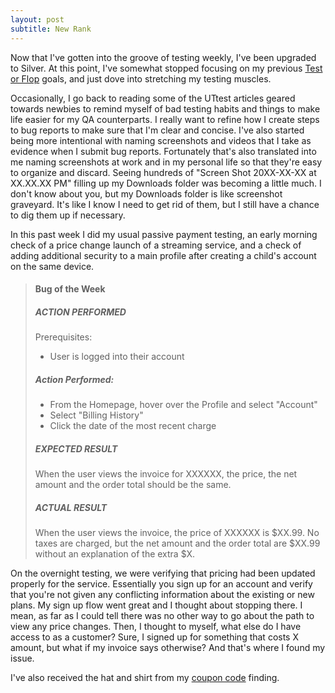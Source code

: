 ```yaml
---
layout: post
subtitle: New Rank
---
```


Now that I've gotten into the groove of testing weekly, I've been upgraded to Silver. At this point, I've somewhat stopped focusing on my previous [Test or Flop](https://trobbierob.github.io/2022/12/27/test-or-flop-s1-e1.html) goals, and just dove into stretching my testing muscles. 

Occasionally, I go back to reading some of the UTtest articles geared towards newbies to remind myself of bad testing habits and things to make life easier for my QA counterparts. I really want to refine how I create steps to bug reports to make sure that I'm clear and concise. I've also started being more intentional with naming screenshots and videos that I take as evidence when I submit bug reports. Fortunately that's also translated into me naming screenshots at work and in my personal life so that they're easy to organize and discard. Seeing hundreds of "Screen Shot 20XX-XX-XX at XX.XX.XX PM" filling up my Downloads folder was becoming a little much. I don't know about you, but my Downloads folder is like screenshot graveyard. It's like I know I need to get rid of them, but I still have a chance to dig them up if necessary.

In this past week I did my usual passive payment testing, an early morning check of a price change launch of a streaming service, and a check of adding additional security to a main profile after creating a child's account on the same device.

> #### Bug of the Week
>
> ##### ACTION PERFORMED
>Prerequisites:
> - User is logged into their account
>
> ##### Action Performed:
> - From the Homepage, hover over the Profile and select "Account"
> - Select "Billing History"
> - Click the date of the most recent charge
>
> ##### EXPECTED RESULT
> When the user views the invoice for XXXXXX, the price, the net amount and the order total should be the same.
>
> ##### ACTUAL RESULT
> When the user views the invoice, the price of XXXXXX is $XX.99. No taxes are charged, but the net amount and the order total are $XX.99 without an explanation of the extra $X.

On the overnight testing, we were verifying that pricing had been updated properly for the service. Essentially you sign up for an account and verify that you're not given any conflicting information about the existing or new plans. My sign up flow went great and I thought about stopping there. I mean, as far as I could tell there was no other way to go about the path to view any price changes. Then, I thought to myself, what else do I have access to as a customer? Sure, I signed up for something that costs X amount, but what if my invoice says otherwise? And that's where I found my issue. 

I've also received the hat and shirt from my [coupon code](https://trobbierob.github.io/2023/09/19/coupon-codes.html) finding. 